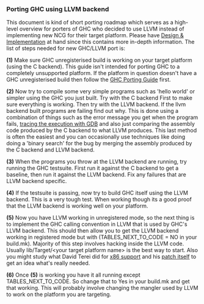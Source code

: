 ### Porting GHC using LLVM backend


This document is kind of short porting roadmap which serves as a high-level overview for porters of GHC who decided to use LLVM instead of implementing new NCG for their target platform. Please have [Design & Implementation](commentary/compiler/backends/llvm/design) at hand since this contains more in-depth information.
The list of steps needed for new GHC/LLVM port is:

**(1)** Make sure GHC unregisterised build is working on your target platform (using the C backend). This guide isn't intended for porting GHC to a completely unsupported platform. If the platform in question doesn't have a GHC unregisterised build then follow the [GHC Porting Guide](building/porting) first.

**(2)** Now try to compile some very simple programs such as 'hello world' or simpler using the GHC you just built. Try with the C backend First to make sure everything is working. Then try with the LLVM backend. If the llvm backend built programs are failing find out why. This is done using a combination of things such as the error message you get when the program fails, [tracing the execution with GDB](debugging/compiled-code) and also just comparing the assembly code produced by the C backend to what LLVM produces. This last method is often the easiest and you can occasionally use techniques like doing doing a 'binary search' for the bug by merging the assembly produced by the C backend and LLVM backend.

**(3)** When the programs you throw at the LLVM backend are running, try running the GHC testsuite. First run it against the C backend to get a baseline, then run it against the LLVM backend. Fix any failures that are LLVM backend specific.

**(4)** If the testsuite is passing, now try to build GHC itself using the LLVM backend. This is a very tough test. When working though its a good proof that the LLVM backend is working well on your platform.

**(5)** Now you have LLVM working in unregistered mode, so the next thing is to implement the GHC calling convention in LLVM that is used by GHC's LLVM backend. This should then allow you to get the LLVM backend working in registered mode but with (TABLES_NEXT_TO_CODE = NO in your build.mk). Majority of this step involves hacking inside the LLVM code. Usually lib/Target/\<your target platform name\> is the best way to start. Also you might study what David Terei did for [ x86 support](http://lists.cs.uiuc.edu/pipermail/llvmdev/2010-March/030031.html) and his [ patch itself](http://lists.cs.uiuc.edu/pipermail/llvmdev/attachments/20100307/714e5c37/attachment-0001.obj) to get an idea what's really needed.

**(6)** Once **(5)** is working you have it all running except TABLES_NEXT_TO_CODE. So change that to Yes in your build.mk and get that working. This will probably involve changing the mangler used by LLVM to work on the platform you are targeting.
